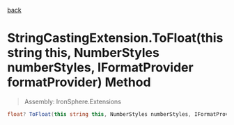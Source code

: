 ﻿

[back](/IronSphere.Extensions/types/StringCastingExtension)

# StringCastingExtension.ToFloat(this string this, NumberStyles numberStyles, IFormatProvider formatProvider) Method

> Assembly: IronSphere.Extensions

```csharp
float? ToFloat(this string this, NumberStyles numberStyles, IFormatProvider formatProvider)
```



 